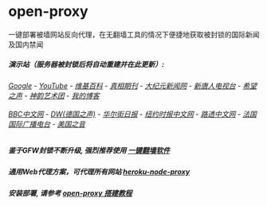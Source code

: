 # open-proxy
一键部署被墙网站反向代理，在无翻墙工具的情况下便捷地获取被封锁的国际新闻及国内禁闻

#####  演示站（服务器被封锁后将自动重建并在此更新）:
######  [Google](http://139.180.205.232:8888/search?q=425事件) - [YouTube](https://nogfw.the-youtube.win) - [维基百科](http://139.180.205.232:8100/wiki/喬高-麥塔斯調查報告) - [真相期刊](http://139.180.205.232:8300/display.aspx?category_id=3&zhuanti_id=2) - [大纪元新闻网](http://139.180.205.232:10080) - [新唐人电视台](http://139.180.205.232:8000) - [希望之声](http://139.180.205.232:8200) - [神韵艺术团](http://139.180.205.232:8000/xtr/gb/prog673.html) - [我的博客](http://139.180.205.232:10000/)<br/> <br/> [BBC中文网](http://139.180.205.232:9100/zhongwen) - [DW(德国之声)](http://139.180.205.232:9200/zh/在线报导/s-9058?&zhongwen=simp) - [华尔街日报](http://139.180.205.232:9300) - [纽约时报中文网](http://139.180.205.232:9400) - [路透中文网](http://139.180.205.232:9500/) - [法国国际广播电台](http://139.180.205.232:9600/) - [美国之音](http://139.180.205.232:9700/) 

##### 鉴于GFW封锁不断升级, 强烈推荐使用 [一键翻墙软件](https://github.com/gfw-breaker/nogfw/blob/master/README.md) 

##### 通用Web代理方案，可代理所有网站 [heroku-node-proxy](https://github.com/gfw-breaker/heroku-node-proxy#--end--) 

##### 安装部署, 请参考 [open-proxy 搭建教程](https://github.com/gfw-breaker/open-proxy/wiki#open-proxy-%E6%90%AD%E5%BB%BA%E6%95%99%E7%A8%8B)

